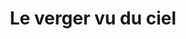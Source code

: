 ---
index: 500
type_of_section: "titre"
title: Le verger vu du ciel
image:
  file: "drone-titre.jpg"
  description: "Le verger vu du ciel - 1"
  author: Yves Klein
  author_link: 
---